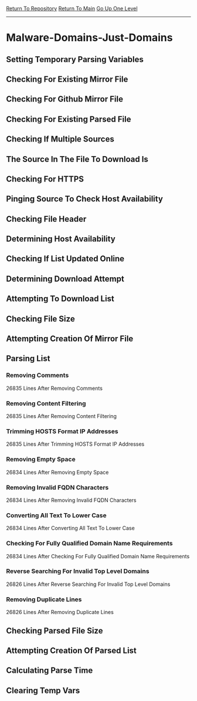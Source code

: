 [Return To Repository](https://github.com/deathbybandaid/piholeparser/)
[Return To Main](https://github.com/deathbybandaid/piholeparser/blob/master/RecentRunLogs/Mainlog.md)
[Go Up One Level](https://github.com/deathbybandaid/piholeparser/blob/master/RecentRunLogs/TopLevelScripts/30-Processing-External-Blacklists.md)
____________________________________
# Malware-Domains-Just-Domains
## Setting Temporary Parsing Variables
## Checking For Existing Mirror File
## Checking For Github Mirror File
## Checking For Existing Parsed File
## Checking If Multiple Sources
## The Source In The File To Download Is
## Checking For HTTPS
## Pinging Source To Check Host Availability
## Checking File Header
## Determining Host Availability
## Checking If List Updated Online
## Determining Download Attempt
## Attempting To Download List
## Checking File Size
## Attempting Creation Of Mirror File
## Parsing List
### Removing Comments
26835 Lines After Removing Comments
### Removing Content Filtering
26835 Lines After Removing Content Filtering
### Trimming HOSTS Format IP Addresses
26835 Lines After Trimming HOSTS Format IP Addresses
### Removing Empty Space
26834 Lines After Removing Empty Space
### Removing Invalid FQDN Characters
26834 Lines After Removing Invalid FQDN Characters
### Converting All Text To Lower Case
26834 Lines After Converting All Text To Lower Case
### Checking For Fully Qualified Domain Name Requirements
26834 Lines After Checking For Fully Qualified Domain Name Requirements
### Reverse Searching For Invalid Top Level Domains
26826 Lines After Reverse Searching For Invalid Top Level Domains
### Removing Duplicate Lines
26826 Lines After Removing Duplicate Lines
## Checking Parsed File Size
## Attempting Creation Of Parsed List
## Calculating Parse Time
## Clearing Temp Vars
